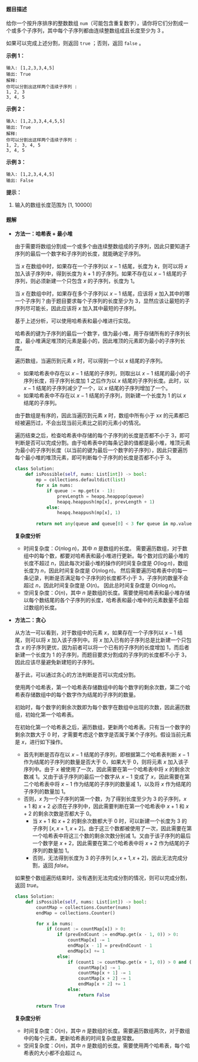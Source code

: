 #### 题目描述

给你一个按升序排序的整数数组 `num`（可能包含重复数字），请你将它们分割成一个或多个子序列，其中每个子序列都由连续整数组成且长度至少为 3 。

如果可以完成上述分割，则返回 `true` ；否则，返回 `false` 。

 

**示例 1：**

```
输入: [1,2,3,3,4,5]
输出: True
解释:
你可以分割出这样两个连续子序列 : 
1, 2, 3
3, 4, 5
```

 

**示例 2：**

```
输入: [1,2,3,3,4,4,5,5]
输出: True
解释:
你可以分割出这样两个连续子序列 : 
1, 2, 3, 4, 5
3, 4, 5
```

 

**示例 3：**

```
输入: [1,2,3,4,4,5]
输出: False
```

 

**提示：**

1. 输入的数组长度范围为 [1, 10000]





#### 题解

- **方法一：哈希表 + 最小堆**

  由于需要将数组分割成一个或多个由连续整数组成的子序列，因此只要知道子序列的最后一个数字和子序列的长度，就能确定子序列。

  当 $x$ 在数组中时，如果存在一个子序列以 $x-1$ 结尾，长度为 $k$，则可以将 $x$ 加入该子序列中，得到长度为 $k+1$ 的子序列。如果不存在以 $x-1$ 结尾的子序列，则必须新建一个只包含 $x$ 的子序列，长度为 $1$。

  当 $x$ 在数组中时，如果存在多个子序列以 $x-1$ 结尾，应该将 $x$ 加入其中的哪一个子序列？由于题目要求每个子序列的长度至少为 $3$，显然应该让最短的子序列尽可能长，因此应该将 $x$ 加入其中最短的子序列。

  基于上述分析，可以使用哈希表和最小堆进行实现。

  哈希表的键为子序列的最后一个数字，值为最小堆，用于存储所有的子序列长度，最小堆满足堆顶的元素是最小的，因此堆顶的元素即为最小的子序列长度。

  遍历数组，当遍历到元素 $x$ 时，可以得到一个以 $x$ 结尾的子序列。

  - 如果哈希表中存在以 $x-1$ 结尾的子序列，则取出以 $x-1$ 结尾的最小的子序列长度，将子序列长度加 $1$ 之后作为以 $x$ 结尾的子序列长度。此时，以 $x-1$ 结尾的子序列减少了一个，以 $x$ 结尾的子序列增加了一个。
  - 如果哈希表中不存在以 $x-1$ 结尾的子序列，则新建一个长度为 $1$ 的以 $x$ 结尾的子序列。

  由于数组是有序的，因此当遍历到元素 $x$ 时，数组中所有小于 x*x* 的元素都已经被遍历过，不会出现当前元素比之前的元素小的情况。

  遍历结束之后，检查哈希表中存储的每个子序列的长度是否都不小于 $3$，即可判断是否可以完成分割。由于哈希表中的每条记录的值都是最小堆，堆顶元素为最小的子序列长度（以当前的键为最后一个数字的子序列），因此只要遍历每个最小堆的堆顶元素，即可判断每个子序列的长度是否都不小于 $3$。

  ```python
  class Solution:
      def isPossible(self, nums: List[int]) -> bool:
          mp = collections.defaultdict(list)
          for x in nums:
              if queue := mp.get(x - 1):
                  prevLength = heapq.heappop(queue)
                  heapq.heappush(mp[x], prevLength + 1)
              else:
                  heapq.heappush(mp[x], 1)
          
          return not any(queue and queue[0] < 3 for queue in mp.values())
  ```

  **复杂度分析**

  - 时间复杂度：$O(n \log n)$，其中 $n$ 是数组的长度。
    需要遍历数组，对于数组中的每个数，都要对哈希表和最小堆进行更新。每个数对应的最小堆的长度不超过 $n$，因此每次对最小堆的操作的时间复杂度是 $O(\log n)$，数组长度为 $n$，因此时间复杂度是 $O(n \log n)$。
    然后需要遍历哈希表中的每一条记录，判断是否满足每个子序列的长度都不小于 $3$，子序列的数量不会超过 $n$，因此时间复杂度是 $O(n)$。
    因此总时间复杂度是 $O(n \log n)$。
  - 空间复杂度：$O(n)$，其中 $n$ 是数组的长度。需要使用哈希表和最小堆存储以每个数结尾的各个子序列的长度，哈希表和最小堆中的元素数量不会超过数组的长度。

- **方法二：贪心**

  从方法一可以看到，对于数组中的元素 $x$，如果存在一个子序列以 $x-1$ 结尾，则可以将 $x$ 加入该子序列中。将 $x$ 加入已有的子序列总是比新建一个只包含 $x$ 的子序列更优，因为前者可以将一个已有的子序列的长度增加 $1$，而后者新建一个长度为 $1$ 的子序列，而题目要求分割成的子序列的长度都不小于 $3$，因此应该尽量避免新建短的子序列。

  基于此，可以通过贪心的方法判断是否可以完成分割。

  使用两个哈希表，第一个哈希表存储数组中的每个数字的剩余次数，第二个哈希表存储数组中的每个数字作为结尾的子序列的数量。

  初始时，每个数字的剩余次数即为每个数字在数组中出现的次数，因此遍历数组，初始化第一个哈希表。

  在初始化第一个哈希表之后，遍历数组，更新两个哈希表。只有当一个数字的剩余次数大于 $0$ 时，才需要考虑这个数字是否属于某个子序列。假设当前元素是 $x$，进行如下操作。

  - 首先判断是否存在以 $x-1$ 结尾的子序列，即根据第二个哈希表判断 $x-1$ 作为结尾的子序列的数量是否大于 $0$，如果大于 $0$，则将元素 $x$ 加入该子序列中。由于 $x$ 被使用了一次，因此需要在第一个哈希表中将 $x$ 的剩余次数减 $1$。又由于该子序列的最后一个数字从 $x-1$ 变成了 $x$，因此需要在第二个哈希表中将 $x-1$ 作为结尾的子序列的数量减 $1$，以及将 $x$ 作为结尾的子序列的数量加 $1$。
  - 否则，$x$ 为一个子序列的第一个数，为了得到长度至少为 $3$ 的子序列，$x+1$ 和 $x+2$ 必须在子序列中，因此需要判断在第一个哈希表中 $x+1$ 和 $x+2$ 的剩余次数是否都大于 $0$。
    - 当 $x+1$ 和 $x+2$ 的剩余次数都大于 $0$ 时，可以新建一个长度为 $3$ 的子序列 $[x,x+1,x+2]$。由于这三个数都被使用了一次，因此需要在第一个哈希表中将这三个数的剩余次数分别减 $1$。又由于该子序列的最后一个数字是 $x+2$，因此需要在第二个哈希表中将 $x+2$ 作为结尾的子序列的数量加 $1$。
    - 否则，无法得到长度为 $3$ 的子序列 $[x,x+1,x+2]$，因此无法完成分割，返回 $false$。

  如果整个数组遍历结束时，没有遇到无法完成分割的情况，则可以完成分割，返回 $true$。

  ```python
  class Solution:
      def isPossible(self, nums: List[int]) -> bool:
          countMap = collections.Counter(nums)
          endMap = collections.Counter()
  
          for x in nums:
              if (count := countMap[x]) > 0:
                  if (prevEndCount := endMap.get(x - 1, 0)) > 0:
                      countMap[x] -= 1
                      endMap[x - 1] = prevEndCount - 1
                      endMap[x] += 1
                  else:
                      if (count1 := countMap.get(x + 1, 0)) > 0 and (count2 := countMap.get(x + 2, 0)) > 0:
                          countMap[x] -= 1
                          countMap[x + 1] -= 1
                          countMap[x + 2] -= 1
                          endMap[x + 2] += 1
                      else:
                          return False
          
          return True
  ```

  **复杂度分析**

  - 时间复杂度：$O(n)$，其中 $n$ 是数组的长度。需要遍历数组两次，对于数组中的每个元素，更新哈希表的时间复杂度是常数。
  - 空间复杂度：$O(n)$，其中 $n$ 是数组的长度。需要使用两个哈希表，每个哈希表的大小都不会超过 $n$。